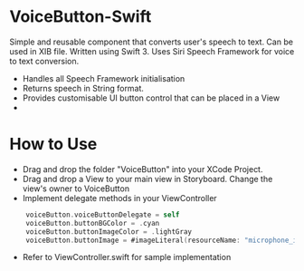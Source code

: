 # VoiceButton-Swift

Simple and reusable component that converts user's speech to text. Can be used in XIB file. Written using Swift 3. Uses Siri Speech Framework for voice to text conversion.

  - Handles all Speech Framework initialisation
  - Returns speech in String format.
  - Provides customisable UI button control that can be placed in a View  
  -
# How to Use

  - Drag and drop the folder "VoiceButton" into your XCode Project.
  - Drag and drop a View to your main view in Storyboard. Change the view's owner to VoiceButton
  - Implement delegate methods in your ViewController

```swift
    voiceButton.voiceButtonDelegate = self
    voiceButton.buttonBGColor = .cyan
    voiceButton.buttonImageColor = .lightGray
    voiceButton.buttonImage = #imageLiteral(resourceName: "microphone_icon")
```

  - Refer to ViewController.swift for sample implementation
